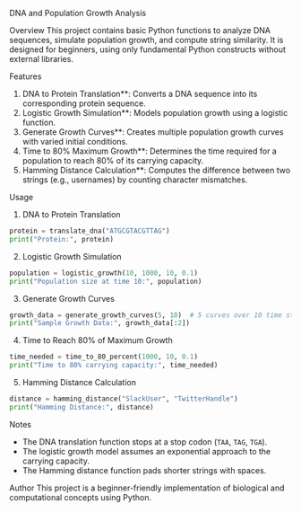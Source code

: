 DNA and Population Growth Analysis

Overview
This project contains basic Python functions to analyze DNA sequences, simulate population growth, and compute string similarity. It is designed for beginners, using only fundamental Python constructs without external libraries.

Features
1. DNA to Protein Translation**: Converts a DNA sequence into its corresponding protein sequence.
2. Logistic Growth Simulation**: Models population growth using a logistic function.
3. Generate Growth Curves**: Creates multiple population growth curves with varied initial conditions.
4. Time to 80% Maximum Growth**: Determines the time required for a population to reach 80% of its carrying capacity.
5. Hamming Distance Calculation**: Computes the difference between two strings (e.g., usernames) by counting character mismatches.

Usage

1. DNA to Protein Translation
```python
protein = translate_dna("ATGCGTACGTTAG")
print("Protein:", protein)
```

2. Logistic Growth Simulation
```python
population = logistic_growth(10, 1000, 10, 0.1)
print("Population size at time 10:", population)
```

3. Generate Growth Curves
```python
growth_data = generate_growth_curves(5, 10)  # 5 curves over 10 time steps
print("Sample Growth Data:", growth_data[:2])
```

4. Time to Reach 80% of Maximum Growth
```python
time_needed = time_to_80_percent(1000, 10, 0.1)
print("Time to 80% carrying capacity:", time_needed)
```

5. Hamming Distance Calculation
```python
distance = hamming_distance("SlackUser", "TwitterHandle")
print("Hamming Distance:", distance)
```

Notes
- The DNA translation function stops at a stop codon (`TAA`, `TAG`, `TGA`).
- The logistic growth model assumes an exponential approach to the carrying capacity.
- The Hamming distance function pads shorter strings with spaces.

Author
This project is a beginner-friendly implementation of biological and computational concepts using Python.

